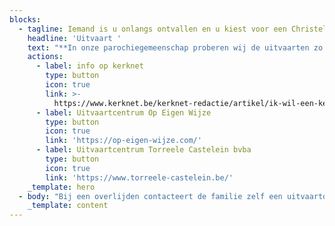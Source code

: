 ```yaml
---
blocks:
  - tagline: Iemand is u onlangs ontvallen en u kiest voor een Christelijke uitvaart.
    headline: 'Uitvaart '
    text: "**In onze parochiegemeenschap proberen wij de uitvaarten zo goed als mogelijk te verzorgen in onderling overleg met de familie.**\n\n**Hopelijk kan u zo in alle rust afscheid nemen van uw dierbare familielid.**\n\n**Aarzel niet met ons contact op te nemen indien u vragen hebt.**\n\n**U kan terecht\_op het secretariaat 016 250459 of bij Lieven Dries, 0479 53 96 58, pastoraal werker van de gemeenschap.**\n\n**Onderaan de links kan u al een beetje het basisprincipe vinden van onze werking.**\n"
    actions:
      - label: info op kerknet
        type: button
        icon: true
        link: >-
          https://www.kerknet.be/kerknet-redactie/artikel/ik-wil-een-kerkelijke-uitvaart-aanvragen
      - label: Uitvaartcentrum Op Eigen Wijze
        type: button
        icon: true
        link: 'https://op-eigen-wijze.com/'
      - label: Uitvaartcentrum Torreele Castelein bvba
        type: button
        icon: true
        link: 'https://www.torreele-castelein.be/'
    _template: hero
  - body: "Bij een overlijden contacteert de familie zelf een uitvaartondernemer (info\_[hier](http://franciscusfrando.be/liturgie.htm#uitvaartcentra)).\n\nDeze vraagt onder meer of een kerkelijke uitvaart gewenst is. Zo ja, contacteert de uitvaartondernemer de parochie om de dag te bespreken. De uitvaarten vinden plaats van maandag tot en met zaterdag om 10 u, 11.30 u of 14 u.\n\nDe uitvaart zal, op aanraden van het bisdom, een gebedsdienst zijn. Indien de familie zelf een voorganger heeft mag deze gerust voorgaan in de gebedsdienst (met of zonder communie).\n\nNa de aanmelding van de uitvaart, neemt de voorganger contact op met de familie om een afspraak te maken om de uitvaart voor te bereiden. De familie en de voorganger bepalen samen hoe de viering uiteindelijk wordt. Er is heel veel mogelijk om de uitvaart te laten uitgroeien tot een mooie viering. De familie kan zelf een aantal teksten schrijven (terugblik op het leven, enkele ervaringen, een afscheidsgroet,…) die eventueel door iemand van de familie zelf gelezen worden. Ook de standaard teksten voor de viering (lezingen, voorbeden, …) worden in samenspraak met de voorganger gezocht.\n\nWat de muziek betreft, zijn er verschillende mogelijkheden. Maar, al de muziek moet passen binnen het kader van de uitvaartliturgie. U kan kiezen voor:\n\n*   Orgelmuziek of pianomuziek (u kiest zelf een organist/pianist of u doet een beroep op de parochie voor deze keuze) al dan niet in combinatie met een koor (hiervoor dient u zelf te zorgen).\n*   CD-muziek: de parochie biedt na overleg CD-muziek aan in het genre (religieus of klassiek of meditatief). De familie kan ook zelf zorgen voor de CD-muziek. Keuze dient gemaakt te worden uit religieuze of klassieke of meditatieve muziek met eventueel een aanvulling van max 2 stukken ‘populaire’ muziek maar\_die passen in de liturgie\_(dit dient steeds te worden voorgelegd aan de voorganger).\n*   Instrumentale/vocale life-muziek: De familie zorgt dan zelf voor een ensemble, zanger(es), …\_\_of maakt gebruik van het voorstel van de parochie.\n\nDe momenten waarop zeker muziek moet voorzien worden (bijkomende momenten zijn mogelijk):\n\n*   20 minuten voor de viering\n*   tijdens de intrede (wanneer de overledene naar voor wordt gebracht)\n*   bij de bijbellezing\n*   tijdens het persoonlijke afscheid (de ‘offergang’)\n*   tijdens de communie (indien van toepassing)\n*   uittrede (wanneer de overledene naar buiten wordt gedragen).\n\nDe bijdrage voor een uitvaartviering is in het bisdom Mechelen-Brussel vastgelegd op € 275 EUR. Deze kosten\_ worden verrekend via de begrafenisondernemer.\n\nIn onze gemeenschap is het de gewoonte dat er enkele weken na de uitvaart een herdenkingsviering zal plaatsvinden. Dit valt normaal gezien op de eerste zondag van de volgende maand na de uitvaart (of als gewenst een andere datum na afspraak met de familie).\n\n**Op 1 november (om 10 u) nodigen wij u opnieuw uit voor de herdenkingsviering**\_van alle overledenen van het voorbije jaar. Bij die gelegenheid zal de familie ook het kruisje meekrijgen als aandenken.\n\n**Onze gemeenschap wenst u alvast veel sterkte in deze moeilijke dagen.**\n"
    _template: content
---
```



